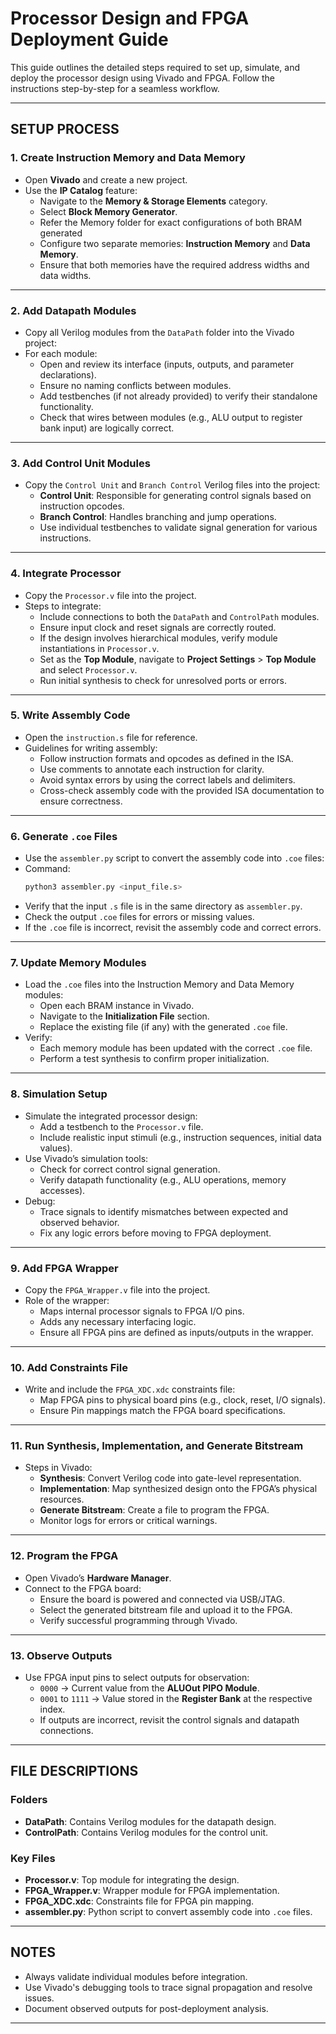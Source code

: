 
# Processor Design and FPGA Deployment Guide

This guide outlines the detailed steps required to set up, simulate, and deploy the processor design using Vivado and FPGA. Follow the instructions step-by-step for a seamless workflow.

---

## **SETUP PROCESS**

### 1. **Create Instruction Memory and Data Memory**
- Open **Vivado** and create a new project.
- Use the **IP Catalog** feature:
  - Navigate to the **Memory & Storage Elements** category.
  - Select **Block Memory Generator**.
  - Refer the Memory folder for exact configurations of both BRAM generated
  - Configure two separate memories: **Instruction Memory** and **Data Memory**.
  - Ensure that both memories have the required address widths and data widths.

---

### 2. **Add Datapath Modules**
- Copy all Verilog modules from the `DataPath` folder into the Vivado project:
- For each module:
  - Open and review its interface (inputs, outputs, and parameter declarations).
  - Ensure no naming conflicts between modules.
  - Add testbenches (if not already provided) to verify their standalone functionality.
  - Check that wires between modules (e.g., ALU output to register bank input) are logically correct.

---

### 3. **Add Control Unit Modules**
- Copy the `Control Unit` and `Branch Control` Verilog files into the project:
  - **Control Unit**: Responsible for generating control signals based on instruction opcodes.
  - **Branch Control**: Handles branching and jump operations.
  - Use individual testbenches to validate signal generation for various instructions.

---

### 4. **Integrate Processor**
- Copy the `Processor.v` file into the project.
- Steps to integrate:
  - Include connections to both the `DataPath` and `ControlPath` modules.
  - Ensure input clock and reset signals are correctly routed.
  - If the design involves hierarchical modules, verify module instantiations in `Processor.v`.
  - Set as the **Top Module**, navigate to **Project Settings** > **Top Module** and select `Processor.v`.
  - Run initial synthesis to check for unresolved ports or errors.

---

### 5. **Write Assembly Code**
- Open the `instruction.s` file for reference.
- Guidelines for writing assembly:
  - Follow instruction formats and opcodes as defined in the ISA.
  - Use comments to annotate each instruction for clarity.
  - Avoid syntax errors by using the correct labels and delimiters.
  - Cross-check assembly code with the provided ISA documentation to ensure correctness.

---

### 6. **Generate `.coe` Files**
  - Use the `assembler.py` script to convert the assembly code into `.coe` files:
  - Command: 
    ```bash
    python3 assembler.py <input_file.s>
    ```
  - Verify that the input `.s` file is in the same directory as `assembler.py`.
  - Check the output `.coe` files for errors or missing values.
  - If the `.coe` file is incorrect, revisit the assembly code and correct errors.

---

### 7. **Update Memory Modules**
- Load the `.coe` files into the Instruction Memory and Data Memory modules:
  - Open each BRAM instance in Vivado.
  - Navigate to the **Initialization File** section.
  - Replace the existing file (if any) with the generated `.coe` file.
- Verify:
  - Each memory module has been updated with the correct `.coe` file.
  - Perform a test synthesis to confirm proper initialization.

---

### 8. **Simulation Setup**
- Simulate the integrated processor design:
  - Add a testbench to the `Processor.v` file.
  - Include realistic input stimuli (e.g., instruction sequences, initial data values).
- Use Vivado’s simulation tools:
  - Check for correct control signal generation.
  - Verify datapath functionality (e.g., ALU operations, memory accesses).
- Debug:
  - Trace signals to identify mismatches between expected and observed behavior.
  - Fix any logic errors before moving to FPGA deployment.

---

### 9. **Add FPGA Wrapper**
- Copy the `FPGA_Wrapper.v` file into the project.
- Role of the wrapper:
  - Maps internal processor signals to FPGA I/O pins.
  - Adds any necessary interfacing logic.
  - Ensure all FPGA pins are defined as inputs/outputs in the wrapper.

---

### 10. **Add Constraints File**
- Write and include the `FPGA_XDC.xdc` constraints file:
  - Map FPGA pins to physical board pins (e.g., clock, reset, I/O signals).
  - Ensure Pin mappings match the FPGA board specifications.
---

### 11. **Run Synthesis, Implementation, and Generate Bitstream**
- Steps in Vivado:
  - **Synthesis**: Convert Verilog code into gate-level representation.
  - **Implementation**: Map synthesized design onto the FPGA’s physical resources.
  - **Generate Bitstream**: Create a file to program the FPGA.
  - Monitor logs for errors or critical warnings.

---

### 12. **Program the FPGA**
- Open Vivado’s **Hardware Manager**.
- Connect to the FPGA board:
  - Ensure the board is powered and connected via USB/JTAG.
  - Select the generated bitstream file and upload it to the FPGA.
  - Verify successful programming through Vivado.

---

### 13. **Observe Outputs**
- Use FPGA input pins to select outputs for observation:
  - `0000` → Current value from the **ALUOut PIPO Module**.
  - `0001` to `1111` → Value stored in the **Register Bank** at the respective index.
  - If outputs are incorrect, revisit the control signals and datapath connections.

---

## **FILE DESCRIPTIONS**

### Folders
- **DataPath**: Contains Verilog modules for the datapath design.
- **ControlPath**: Contains Verilog modules for the control unit.

### Key Files
- **Processor.v**: Top module for integrating the design.
- **FPGA_Wrapper.v**: Wrapper module for FPGA implementation.
- **FPGA_XDC.xdc**: Constraints file for FPGA pin mapping.
- **assembler.py**: Python script to convert assembly code into `.coe` files.

---

## **NOTES**
- Always validate individual modules before integration.
- Use Vivado's debugging tools to trace signal propagation and resolve issues.
- Document observed outputs for post-deployment analysis.

--- 
